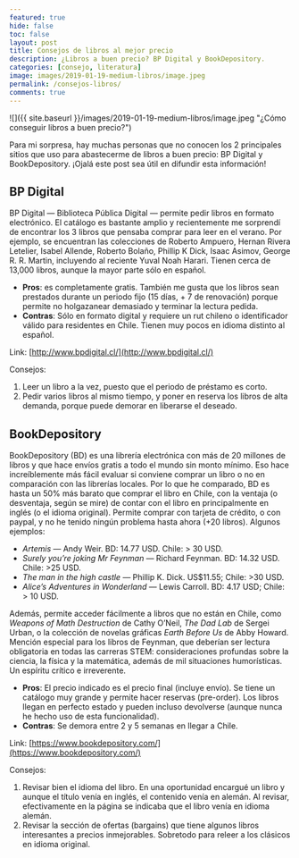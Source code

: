 ```yaml
---
featured: true
hide: false
toc: false
layout: post
title: Consejos de libros al mejor precio
description: ¿Libros a buen precio? BP Digital y BookDepository.
categories: [consejo, literatura]
image: images/2019-01-19-medium-libros/image.jpeg
permalink: /consejos-libros/
comments: true
---
```


![]({{ site.baseurl }}/images/2019-01-19-medium-libros/image.jpeg "¿Cómo conseguir libros a buen precio?")

Para mi sorpresa, hay muchas personas que no conocen los 2 principales sitios que uso para abastecerme de libros a buen precio: BP Digital y BookDepository. ¡Ojalá este post sea útil en difundir esta información!

## BP Digital

BP Digital — Biblioteca Pública Digital — permite pedir libros en formato electrónico. El catálogo es bastante amplio y recientemente me sorprendí de encontrar los 3 libros que pensaba comprar para leer en el verano. Por ejemplo, se encuentran las colecciones de Roberto Ampuero, Hernan Rivera Letelier, Isabel Allende, Roberto Bolaño, Phillip K Dick, Isaac Asimov, George R. R. Martin, incluyendo al reciente Yuval Noah Harari. Tienen cerca de 13,000 libros, aunque la mayor parte sólo en español.
* **Pros**: es completamente gratis. También me gusta que los libros sean prestados durante un periodo fijo (15 días, + 7 de renovación) porque permite no holgazanear demasiado y terminar la lectura pedida.
* **Contras**: Sólo en formato digital y requiere un rut chileno o identificador válido para residentes en Chile. Tienen muy pocos en idioma distinto al español.

Link: [http://www.bpdigital.cl/](http://www.bpdigital.cl/)

Consejos:
1. Leer un libro a la vez, puesto que el periodo de préstamo es corto.
2. Pedir varios libros al mismo tiempo, y poner en reserva los libros de alta demanda, porque puede demorar en liberarse el deseado.


## BookDepository

BookDepository (BD) es una librería electrónica con más de 20 millones de libros y que hace envíos gratis a todo el mundo sin monto mínimo. Eso hace increíblemente más fácil evaluar si conviene comprar un libro o no en comparación con las librerías locales. Por lo que he comparado, BD es hasta un 50% más barato que comprar el libro en Chile, con la ventaja (o desventaja, según se mire) de contar con el libro en principalmente en inglés (o el idioma original). Permite comprar con tarjeta de crédito, o con paypal, y no he tenido ningún problema hasta ahora (+20 libros). Algunos ejemplos:
* *Artemis* — Andy Weir. BD: 14.77 USD. Chile: > 30 USD.
* *Surely you’re joking Mr Feynman* — Richard Feynman. BD: 14.32 USD. Chile: >25 USD.
* *The man in the high castle* — Phillip K. Dick. US$11.55; Chile: >30 USD.
* *Alice’s Adventures in Wonderland* — Lewis Carroll. BD: 4.17 USD; Chile: > 10 USD.

Además, permite acceder fácilmente a libros que no están en Chile, como *Weapons of Math Destruction* de Cathy O’Neil, *The Dad Lab* de Sergei Urban, o la colección de novelas gráficas *Earth Before Us* de Abby Howard. Mención especial para los libros de Feynman, que deberían ser lectura obligatoria en todas las carreras STEM: consideraciones profundas sobre la ciencia, la física y la matemática, además de mil situaciones humorísticas. Un espíritu crítico e irreverente.
* **Pros**: El precio indicado es el precio final (incluye envío). Se tiene un catálogo muy grande y permite hacer reservas (pre-order). Los libros llegan en perfecto estado y pueden incluso devolverse (aunque nunca he hecho uso de esta funcionalidad).
* **Contras**: Se demora entre 2 y 5 semanas en llegar a Chile.

Link: [https://www.bookdepository.com/](https://www.bookdepository.com/)

Consejos: 
1. Revisar bien el idioma del libro. En una oportunidad encargué un libro y aunque el título venía en inglés, el contenido venía en alemán. Al revisar, efectivamente en la página se indicaba que el libro venía en idioma alemán. 
2. Revisar la sección de ofertas (bargains) que tiene algunos libros interesantes a precios inmejorables. Sobretodo para releer a los clásicos en idioma original.